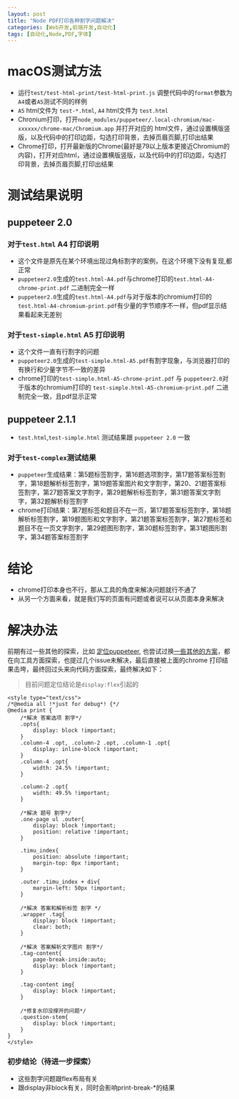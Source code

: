 ```yaml
---
layout: post
title: "Node PDF打印各种割字问题解决"
categories: [Web开发,前端开发,自动化]
tags: [自动化,Node,PDF,字体]
---
```




# macOS测试方法

- 运行`test/test-html-print/test-html-print.js` 调整代码中的`format`参数为`A4`或者`A5`测试不同的样例
- `A5` html文件为 `test-*.html`, `A4` html文件为 `test.html`
- Chronium打印，打开`node_modules/puppeteer/.local-chromium/mac-xxxxxx/chrome-mac/Chromium.app` 并打开对应的 html文件，通过设置横版竖版，以及代码中的打印边距，勾选打印背景，去掉页眉页脚,打印出结果
- Chrome打印，打开最新版的Chrome(最好是79以上版本更接近Chromium的内容)，打开对应html，通过设置横版竖版，以及代码中的打印边距，勾选打印背景，去掉页眉页脚,打印出结果

# 测试结果说明
## puppeteer 2.0

### 对于`test.html` A4 打印说明
- 这个文件是原先在某个环境出现过角标割字的案例，在这个环境下没有复现,都正常
- `puppeteer2.0`生成的`test.html-A4.pdf`与chrome打印的`test.html-A4-chrome-print.pdf` 二进制完全一样
- `puppeteer2.0`生成的`test.html-A4.pdf`与对于版本的chromium打印的`test.html-A4-chromium-print.pdf`有少量的字节顺序不一样，但pdf显示结果看起来无差别

### 对于`test-simple.html` A5 打印说明
- 这个文件一直有行割字的问题
- `puppeteer2.0`生成的`test-simple.html-A5.pdf`有割字现象，与浏览器打印的有换行和少量字节不一致的差异
- chrome打印的`test-simple.html-A5-chrome-print.pdf` 与 `puppeteer2.0`对于版本的chromium打印的 `test-simple.html-A5-chromium-print.pdf` 二进制完全一致，且pdf显示正常

## puppeteer 2.1.1 
- `test.html`,`test-simple.html` 测试结果跟 `puppeteer 2.0` 一致
### 对于`test-complex`测试结果
- `puppeteer`生成结果：第5题标签割字，第16题选项割字，第17题答案标签割字，第18题解析标签割字，第19题答案图片和文字割字，第20、21题答案标签割字，第27题答案文字割字，第29题解析标签割字，第31题答案文字割字，第32题解析标签割字
- chrome打印结果：第7题标签和题目不在一页，第17题答案标签割字，第18题解析标签割字，第19题图形和文字割字，第21题答案标签割字，第27题标签和题目不在一页文字割字，第29题图形割字，第30题标签割字，第31题图形割字，第34题答案标签割字

# 结论
- chrome打印本身也不行，那从工具的角度来解决问题就行不通了
- 从另一个方面来看，就是我们写的页面有问题或者说可以从页面本身来解决

# 解决办法

前期有过一些其他的探索，比如 [定位puppeteer](https://github.com/rawbin-/puppeteer-test-pdf), 也尝试过换[一些其他的方案](https://github.com/rawbin-/node-print-to-pdf-test)，都在向工具方面探索，也提过几个issue未解决，最后直接被上面的chrome 打印结果击垮，最终回过头来向代码方面探索，最终解决如下：

> 目前问题定位结论是`display:flex`引起的

```$xslt
<style type="text/css">
/*@media all !*just for debug*! {*/
@media print {
    /*解决 答案选项 割字*/
    .opts{
        display: block !important;
    }
    .column-4 .opt, .column-2 .opt, .column-1 .opt{
        display: inline-block !important;
    }
    .column-4 .opt{
        width: 24.5% !important;
    }

    .column-2 .opt{
        width: 49.5% !important;
    }

    /*解决 题号 割字*/
    .one-page ul .outer{
        display: block !important;
        position: relative !important;
    }

    .timu_index{
        position: absolute !important;
        margin-top: 0px !important;
    }

    .outer .timu_index + div{
        margin-left: 50px !important;
    }

    /*解决 答案和解析标签 割字 */
    .wrapper .tag{
        display: block !important;
        clear: both;
    }

    /*解决 答案解析文字图片 割字*/
    .tag-content{
        page-break-inside:auto;
        display: block !important;
    }

    .tag-content img{
        display: block !important;
    }

    /*修复水印没撑开的问题*/
    .question-stem{
        display: block !important;
    }
}
</style>
```



### 初步结论（待进一步探索）

- 这些割字问题跟flex布局有关
- 跟display非block有关，同时会影响print-break-*的结果